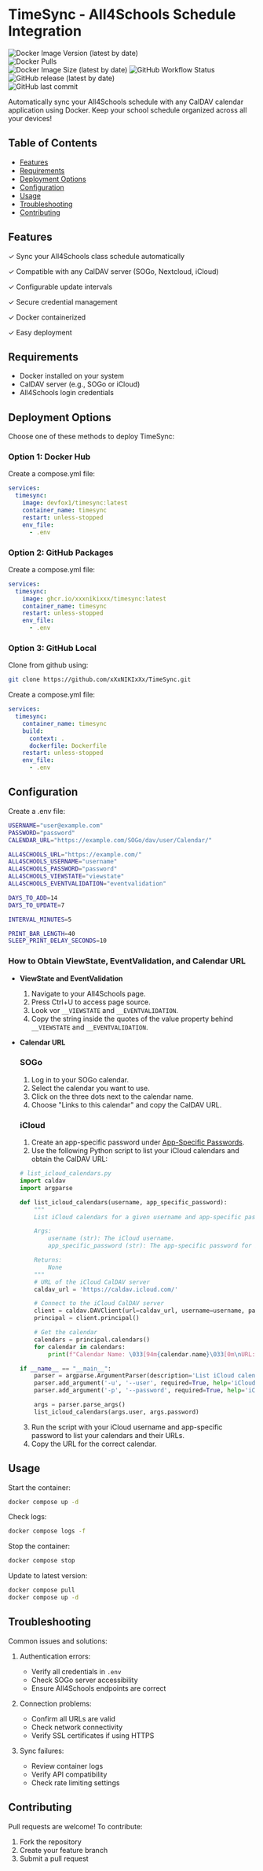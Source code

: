 # TimeSync - All4Schools Schedule Integration

![Docker Image Version (latest by date)](https://img.shields.io/docker/v/devfox1/timesync?sort=date)  
![Docker Pulls](https://img.shields.io/docker/pulls/devfox1/timesync)  
![Docker Image Size (latest by date)](https://img.shields.io/docker/image-size/devfox1/timesync?sort=date)
![GitHub Workflow Status](https://img.shields.io/github/actions/workflow/status/xXxNIKIxXx/TimeSync/docker-image.yml)
![GitHub release (latest by date)](https://img.shields.io/github/v/release/xXxNIKIxXx/TimeSync)  
![GitHub last commit](https://img.shields.io/github/last-commit/xXxNIKIxXx/TimeSync)

Automatically sync your All4Schools schedule with any CalDAV calendar application using Docker. Keep your school schedule organized across all your devices!

## Table of Contents

- [Features](#features)
- [Requirements](#requirements)
- [Deployment Options](#deployment-options)
- [Configuration](#configuration)
- [Usage](#usage)
- [Troubleshooting](#troubleshooting)
- [Contributing](#contributing)

## Features

✓ Sync your All4Schools class schedule automatically

✓ Compatible with any CalDAV server (SOGo, Nextcloud, iCloud)

✓ Configurable update intervals

✓ Secure credential management

✓ Docker containerized

✓ Easy deployment

## Requirements

- Docker installed on your system
- CalDAV server (e.g., SOGo or iCloud)
- All4Schools login credentials

## Deployment Options

Choose one of these methods to deploy TimeSync:

### Option 1: Docker Hub

Create a compose.yml file:

```yaml
services:
  timesync:
    image: devfox1/timesync:latest
    container_name: timesync
    restart: unless-stopped
    env_file:
      - .env
```

### Option 2: GitHub Packages

Create a compose.yml file:

```yaml
services:
  timesync:
    image: ghcr.io/xxxnikixxx/timesync:latest
    container_name: timesync
    restart: unless-stopped
    env_file:
      - .env
```

### Option 3: GitHub Local

Clone from github using:

```bash
git clone https://github.com/xXxNIKIxXx/TimeSync.git
```

Create a compose.yml file:

```yaml
services:
  timesync:
    container_name: timesync
    build:
      context: .
      dockerfile: Dockerfile
    restart: unless-stopped
    env_file:
      - .env
```

## Configuration

Create a .env file:

```bash
USERNAME="user@example.com"
PASSWORD="password"
CALENDAR_URL="https://example.com/SOGo/dav/user/Calendar/"

ALL4SCHOOLS_URL="https://example.com/"
ALL4SCHOOLS_USERNAME="username"
ALL4SCHOOLS_PASSWORD="password"
ALL4SCHOOLS_VIEWSTATE="viewstate"
ALL4SCHOOLS_EVENTVALIDATION="eventvalidation"

DAYS_TO_ADD=14
DAYS_TO_UPDATE=7

INTERVAL_MINUTES=5

PRINT_BAR_LENGTH=40
SLEEP_PRINT_DELAY_SECONDS=10
```

### How to Obtain ViewState, EventValidation, and Calendar URL

- **ViewState and EventValidation**
  1. Navigate to your All4Schools page.
  2. Press Ctrl+U to access page source.
  3. Look vor `__VIEWSTATE` and `__EVENTVALIDATION`.
  4. Copy the string inside the quotes of the value property behind `__VIEWSTATE` and `__EVENTVALIDATION`.

- **Calendar URL**

  ### SOGo
  1. Log in to your SOGo calendar.
  2. Select the calendar you want to use.
  3. Click on the three dots next to the calendar name.
  4. Choose "Links to this calendar" and copy the CalDAV URL.

  ### iCloud
  1. Create an app-specific password under [App-Specific Passwords](https://account.apple.com/account/manage).
  2. Use the following Python script to list your iCloud calendars and obtain the CalDAV URL:
  
  ```python
  # list_icloud_calendars.py
  import caldav
  import argparse

  def list_icloud_calendars(username, app_specific_password):
      """
      List iCloud calendars for a given username and app-specific password.

      Args:
          username (str): The iCloud username.
          app_specific_password (str): The app-specific password for iCloud.

      Returns:
          None
      """
      # URL of the iCloud CalDAV server
      caldav_url = 'https://caldav.icloud.com/'

      # Connect to the iCloud CalDAV server
      client = caldav.DAVClient(url=caldav_url, username=username, password=app_specific_password)
      principal = client.principal()

      # Get the calendar
      calendars = principal.calendars()
      for calendar in calendars:
          print(f"Calendar Name: \033[94m{calendar.name}\033[0m\nURL: \033[92m{calendar.url}\033[0m\n")

  if __name__ == "__main__":
      parser = argparse.ArgumentParser(description='List iCloud calendars.')
      parser.add_argument('-u', '--user', required=True, help='iCloud username')
      parser.add_argument('-p', '--password', required=True, help='iCloud app-specific password')

      args = parser.parse_args()
      list_icloud_calendars(args.user, args.password)
  ```

  3. Run the script with your iCloud username and app-specific password to list your calendars and their URLs.
  4. Copy the URL for the correct calendar.

## Usage

Start the container:

```bash
docker compose up -d
```

Check logs:

```bash
docker compose logs -f
```

Stop the container:

```bash
docker compose stop
```

Update to latest version:

```bash
docker compose pull
docker compose up -d
```

## Troubleshooting

Common issues and solutions:

1. Authentication errors:
   - Verify all credentials in `.env`
   - Check SOGo server accessibility
   - Ensure All4Schools endpoints are correct

2. Connection problems:
   - Confirm all URLs are valid
   - Check network connectivity
   - Verify SSL certificates if using HTTPS

3. Sync failures:
   - Review container logs
   - Verify API compatibility
   - Check rate limiting settings

## Contributing

Pull requests are welcome! To contribute:
1. Fork the repository
2. Create your feature branch
3. Submit a pull request

